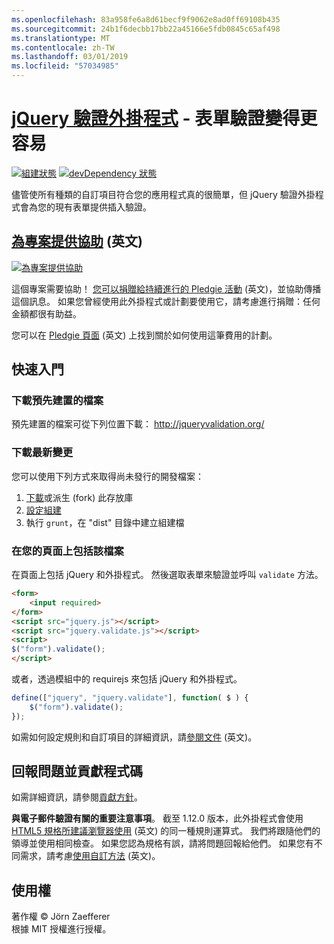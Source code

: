 ```yaml
---
ms.openlocfilehash: 83a958fe6a8d61becf9f9062e8ad0ff69108b435
ms.sourcegitcommit: 24b1f6decbb17bb22a45166e5fdb0845c65af498
ms.translationtype: MT
ms.contentlocale: zh-TW
ms.lasthandoff: 03/01/2019
ms.locfileid: "57034985"
---
```

<a name="jquery-validation-pluginhttpjqueryvalidationorg---form-validation-made-easy"></a>[jQuery 驗證外掛程式](http://jqueryvalidation.org/) - 表單驗證變得更容易
================================

[![組建狀態](https://secure.travis-ci.org/jzaefferer/jquery-validation.png)](http://travis-ci.org/jzaefferer/jquery-validation)
[![devDependency 狀態](https://david-dm.org/jzaefferer/jquery-validation/dev-status.png?theme=shields.io)](https://david-dm.org/jzaefferer/jquery-validation#info=devDependencies)

儘管使所有種類的自訂項目符合您的應用程式真的很簡單，但 jQuery 驗證外掛程式會為您的現有表單提供插入驗證。

## <a name="help-the-projecthttppledgiecomcampaigns18159"></a>[為專案提供協助](http://pledgie.com/campaigns/18159) \(英文\)

[![為專案提供協助](http://www.pledgie.com/campaigns/18159.png?skin_name=chrome)](http://pledgie.com/campaigns/18159)

這個專案需要協助！ [您可以捐贈給持續進行的 Pledgie 活動](http://pledgie.com/campaigns/18159) \(英文\)，並協助傳播這個訊息。 如果您曾經使用此外掛程式或計劃要使用它，請考慮進行捐贈：任何金額都很有助益。

您可以在 [Pledgie 頁面](http://pledgie.com/campaigns/18159) \(英文\) 上找到關於如何使用這筆費用的計劃。

## <a name="getting-started"></a>快速入門

### <a name="downloading-the-prebuilt-files"></a>下載預先建置的檔案

預先建置的檔案可從下列位置下載： http://jqueryvalidation.org/

### <a name="downloading-the-latest-changes"></a>下載最新變更

您可以使用下列方式來取得尚未發行的開發檔案：

 1. [下載](https://github.com/jzaefferer/jquery-validation/archive/master.zip)或派生 (fork) 此存放庫
 2. [設定組建](CONTRIBUTING.md#build-setup)
 3. 執行 `grunt`，在 "dist" 目錄中建立組建檔

### <a name="including-it-on-your-page"></a>在您的頁面上包括該檔案

在頁面上包括 jQuery 和外掛程式。 然後選取表單來驗證並呼叫 `validate` 方法。

```html
<form>
    <input required>
</form>
<script src="jquery.js"></script>
<script src="jquery.validate.js"></script>
<script>
$("form").validate();
</script>
```

或者，透過模組中的 requirejs 來包括 jQuery 和外掛程式。

```js
define(["jquery", "jquery.validate"], function( $ ) {
    $("form").validate();
});
```

如需如何設定規則和自訂項目的詳細資訊，請[參閱文件](http://jqueryvalidation.org/documentation/) \(英文\)。

## <a name="reporting-issues-and-contributing-code"></a>回報問題並貢獻程式碼

如需詳細資訊，請參閱[貢獻方針](CONTRIBUTING.md)。

**與電子郵件驗證有關的重要注意事項**。 截至 1.12.0 版本，此外掛程式會使用 [HTML5 規格所建議瀏覽器使用](https://html.spec.whatwg.org/multipage/forms.html#valid-e-mail-address) \(英文\) 的同一種規則運算式。 我們將跟隨他們的領導並使用相同檢查。 如果您認為規格有誤，請將問題回報給他們。 如果您有不同需求，請考慮[使用自訂方法](http://jqueryvalidation.org/jQuery.validator.addMethod/) \(英文\)。

## <a name="license"></a>使用權
著作權 &copy; Jörn Zaefferer<br>
根據 MIT 授權進行授權。
